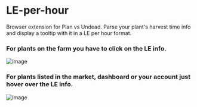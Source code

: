 # LE-per-hour
Browser extension for Plan vs Undead. 
Parse your plant's harvest time info and display a tooltip with it in a LE per hour format.

### For plants on the farm you have to click on the LE info. 

![image](https://user-images.githubusercontent.com/22090032/137555749-5a851d68-aca9-4e43-b6ff-8971a293f353.png)


### For plants listed in the market, dashboard or your account just hover over the LE info.

![image](https://user-images.githubusercontent.com/22090032/137555615-ff3dbce0-0368-44af-9cee-0ae1f239ff59.png)



